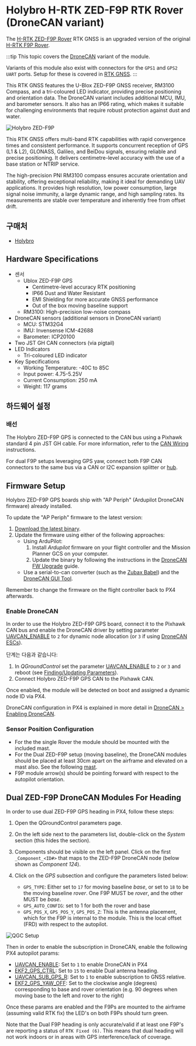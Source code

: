 # Holybro H-RTK ZED-F9P RTK Rover (DroneCAN variant)

The [H-RTK ZED-F9P Rover](https://holybro.com/collections/h-rtk-gps/products/h-rtk-zed-f9p-rover) RTK GNSS is an upgraded version of the original [H-RTK F9P Rover](../gps_compass/rtk_gps_holybro_h-rtk-f9p.md).

:::tip
This topic covers the [DroneCAN](../dronecan/#enabling-dronecan) variant of the module.

Variants of this module also exist with connectors for the `GPS1` and `GPS2 UART` ports.
Setup for these is covered in [RTK GNSS](../gps_compass/rtk_gps.md#positioning-setup-configuration).
:::

This RTK GNSS features the U-Blox ZED-F9P GNSS receiver, RM3100 Compass, and a tri-coloured LED indicator, providing precise positioning and orientation data.
The DroneCAN variant includes additional MCU, IMU, and barometer sensors.
It also has an IP66 rating, which makes it suitable for challenging environments that require robust protection against dust and water.

![Holybro ZED-F9P](../../assets/hardware/gps/holybro_h_rtk_zed_f9p_rover/holybro_f9p_gps.png)

This RTK GNSS offers multi-band RTK capabilities with rapid convergence times and consistent performance.
It supports concurrent reception of GPS (L1 & L2), GLONASS, Galileo, and BeiDou signals, ensuring reliable and precise positioning.
It delivers centimetre-level accuracy with the use of a base station or NTRIP service.

The high-precision PNI RM3100 compass ensures accurate orientation and stability, offering exceptional reliability, making it ideal for demanding UAV applications. It provides high resolution, low power consumption, large signal noise immunity, a large dynamic range, and high sampling rates. Its measurements are stable over temperature and inherently free from offset drift.

## 구매처

- [Holybro](https://holybro.com/collections/h-rtk-gps/products/h-rtk-zed-f9p-rover)

## Hardware Specifications

- 센서
  - Ublox ZED-F9P GPS
    - Centimetre-level accuracy RTK positioning
    - IP66 Dust and Water Resistant
    - EMI Shielding for more accurate GNSS performance
    - Out of the box moving baseline support
  - RM3100: High-precision low-noise compass
- DroneCAN sensors (additional sensors in DroneCAN variant)
  - MCU: STM32G4
  - IMU: Invensense ICM-42688
  - Barometer: ICP20100
- Two JST GH CAN connectors (via pigtail)
- LED Indicators
  - Tri-coloured LED indicator
- Key Specifications
  - Working Temperature: -40C to 85C
  - Input power: 4.75-5.25V
  - Current Consumption: 250 mA
  - Weight: 117 grams

## 하드웨어 설정

### 배선

The Holybro ZED-F9P GPS is connected to the CAN bus using a Pixhawk standard 4 pin JST GH cable.
For more information, refer to the [CAN Wiring](../can/index.md#wiring) instructions.

For dual F9P setups leveraging GPS yaw, connect both F9P CAN connectors to the same bus via a CAN or I2C expansion splitter or [hub](https://holybro.com/products/can-hub?_pos=1&_sid=eeb6b74b2&_ss=r).

## Firmware Setup

Holybro ZED-F9P GPS boards ship with "AP Periph" (Ardupilot DroneCAN firmware) already installed.

To update the "AP Periph" firmware to the latest version:

1. [Download the latest binary](https://firmware.ardupilot.org/AP_Periph/latest/HolybroG4_GPS/).
2. Update the firmware using either of the following approaches:
   - Using ArduPilot:
     1. Install _Ardupilot_ firmware on your flight controller and the Mission Planner GCS on your computer.
     2. Update the binary by following the instructions in the [DroneCAN FW Upgrade](https://docs.holybro.com/gps-and-rtk-system/zed-f9p-h-rtk-series/dronecan-fw-upgrade) guide.
   - Use a serial-to-can converter (such as the [Zubax Babel](https://github.com/Zubax/canface_cf1?tab=readme-ov-file)) and the [DroneCAN GUI Tool](https://dronecan.github.io/Implementations/Libuavcan/Tutorials/11._Firmware_update/).

Remember to change the firmware on the flight controller back to PX4 afterwards.

### Enable DroneCAN

In order to use the Holybro ZED-F9P GPS board, connect it to the Pixhawk CAN bus and enable the DroneCAN driver by setting parameter [UAVCAN_ENABLE](../advanced_config/parameter_reference.md#UAVCAN_ENABLE) to `2` for dynamic node allocation (or `3` if using [DroneCAN ESCs](../dronecan/escs.md)).

단계는 다음과 같습니다:

1. In _QGroundControl_ set the parameter [UAVCAN_ENABLE](../advanced_config/parameter_reference.md#UAVCAN_ENABLE) to `2` or `3` and reboot (see [Finding/Updating Parameters](../advanced_config/parameters.md)).
2. Connect Holybro ZED-F9P GPS CAN to the Pixhawk CAN.

Once enabled, the module will be detected on boot and assigned a dynamic node ID via PX4.

DroneCAN configuration in PX4 is explained in more detail in [DroneCAN > Enabling DroneCAN](../dronecan/index.md#enabling-dronecan).

### Sensor Position Configuration

- For the the single Rover the module should be mounted with the included mast.
- For the Dual ZED-F9P setup (moving baseline), the DroneCAN modules should be placed at least 30cm apart on the airframe and elevated on a mast also.
  See the following [mast](https://holybro.com/products/30-antenna-mount?_pos=20&_sid=67b49d76b&_ss=r).
- F9P module arrow(s) should be pointing forward with respect to the autopilot orientation.

## Dual ZED-F9P DroneCAN Modules For Heading

In order to use dual ZED-F9P GPS heading in PX4, follow these steps:

1. Open the QGroundControl parameters page.
2. On the left side next to the parameters list, double-click on the _System_ section (this hides the section).
3. Components should be visible on the left panel.
   Click on the first `_Component_<ID#>` that maps to the ZED-F9P DroneCAN node (below shown as _Component 124_).
4. Click on the _GPS_ subsection and configure the parameters listed below:

   - `GPS_TYPE`: Either set to `17` for moving baseline _base_, or set to `18` to be the moving baseline _rover_.
     One F9P MUST be _rover_, and the other MUST be _base_.
   - `GPS_AUTO_CONFIG`: set to 1 for both the rover and base
   - `GPS_POS_X`, `GPS_POS_Y`, `GPS_POS_Z`: This is the antenna placement, which for the F9P is internal to the module.
     This is the local offset (FRD) with respect to the autopilot.

![QGC Setup](../../assets/hardware/gps/holybro_h_rtk_zed_f9p_rover/holybro_f9p_gps_qgc_setup.png)

Then in order to enable the subscription in DroneCAN, enable the following PX4 autopilot params:

- [UAVCAN_ENABLE](../advanced_config/parameter_reference.md#UAVCAN_ENABLE): Set to `1` to enable DroneCAN in PX4
- [EKF2_GPS_CTRL](../advanced_config/parameter_reference.md#EKF2_GPS_CTRL): Set to `15` to enable Dual antenna heading.
- [UAVCAN_SUB_GPS_R](../advanced_config/parameter_reference.md#UAVCAN_SUB_GPS_R): Set to `1` to enable subscription to GNSS relative.
- [EKF2_GPS_YAW_OFF](../advanced_config/parameter_reference.md#GPS_YAW_OFFSET): Set to the clockwise angle (degrees) corresponding to base and rover orientation (e.g. 90 degrees when moving base to the left and rover to the right)

Once these params are enabled and the F9Ps are mounted to the airframe (assuming valid RTK fix) the LED's on both F9Ps should turn green.

Note that the Dual F9P heading is only accurate/valid if at least one F9P's are reporting a status of `RTK Fixed (6)`.
This means that dual heading will not work indoors or in areas with GPS interference/lack of coverage.
